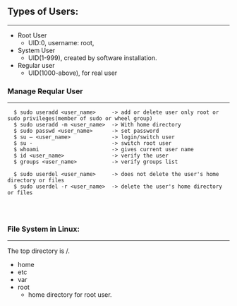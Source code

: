 ## Types of Users:
---
- Root User
  - UID:0, username: root, 
- System User
  - UID(1-999), created by software installation.
- Regular user
  - UID(1000-above), for real user

### Manage Reqular User
---
```
  $ sudo useradd <user_name>     -> add or delete user only root or sudo privileges(member of sudo or wheel group)
  $ sudo useradd -m <user_name>  -> With home directory
  $ sudo passwd <user_name>      -> set password
  $ su – <user_name>             -> login/switch user
  $ su -                         -> switch root user
  $ whoami                       -> gives current user name
  $ id <user_name>               -> verify the user
  $ groups <user_name>           -> verify groups list

  $ sudo userdel <user_name>     -> does not delete the user's home directory or files
  $ sudo userdel -r <user_name>  -> delete the user's home directory or files
  

  
```
### File System in Linux:
---
The top directory is /.
- home
- etc
- var
- root
  - home directory for root user.
